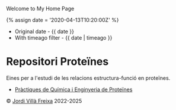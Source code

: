 ---
---

Welcome to My Home Page

{% assign date = '2020-04-13T10:20:00Z' %}

- Original date - {{ date }}
- With timeago filter - {{ date | timeago }}

# Repositori Proteïnes

Eines per a l'estudi de les relacions estructura-funció en proteïnes.

* [Pràctiques de Química i Enginyeria de Proteïnes](/QiEP/)


&copy; [Jordi Villà Freixa](https://mon.uvic.cat/cbbl/members/) 2022-2025

